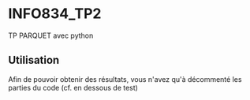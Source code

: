 # INFO834_TP2
TP PARQUET avec python

## Utilisation 
Afin de pouvoir obtenir des résultats, vous n'avez qu'à décommenté les parties du code (cf. en dessous de test)